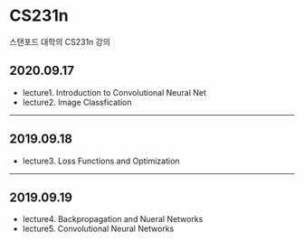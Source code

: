 # CS231n
스탠포드 대학의 CS231n 강의

## 2020.09.17
- lecture1. Introduction to Convolutional Neural Net
- lecture2. Image Classfication
---
## 2019.09.18
- lecture3. Loss Functions and Optimization
---
## 2019.09.19
- lecture4. Backpropagation and Nueral Networks
- lecture5. Convolutional Neural Networks
